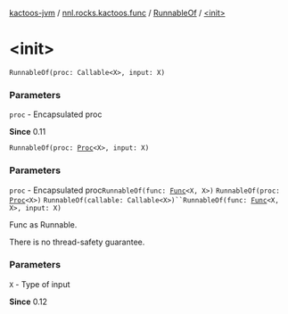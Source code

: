 [kactoos-jvm](../../index.md) / [nnl.rocks.kactoos.func](../index.md) / [RunnableOf](index.md) / [&lt;init&gt;](.)

# &lt;init&gt;

`RunnableOf(proc: Callable<X>, input: X)`

### Parameters

`proc` - Encapsulated proc

**Since**
0.11

`RunnableOf(proc: `[`Proc`](../../nnl.rocks.kactoos/-proc/index.md)`<X>, input: X)`

### Parameters

`proc` - Encapsulated proc`RunnableOf(func: `[`Func`](../../nnl.rocks.kactoos/-func/index.md)`<X, X>)`
`RunnableOf(proc: `[`Proc`](../../nnl.rocks.kactoos/-proc/index.md)`<X>)`
`RunnableOf(callable: Callable<X>)``RunnableOf(func: `[`Func`](../../nnl.rocks.kactoos/-func/index.md)`<X, X>, input: X)`

Func as Runnable.

There is no thread-safety guarantee.

### Parameters

`X` - Type of input

**Since**
0.12

